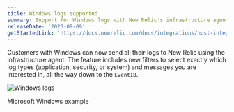```yaml
---
title: Windows logs supported
summary: Support for Windows logs with New Relic's infrastructure agent
releaseDate: '2020-09-09'
getStartedLink: 'https://docs.newrelic.com/docs/integrations/host-integrations/host-integrations-list/windows-event-log-integration'
---
```


Customers with Windows can now send all their logs to New Relic using the infrastructure agent. The feature includes new filters to select exactly which log types (application, security, or system) and messages you are interested in, all the way down to the `EventID`.

![Windows logs](src/images/10051-windows-logs.png "Windows logs")

Microsoft Windows example
